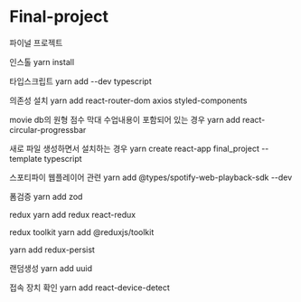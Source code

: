 # Final-project

파이널 프로젝트

인스톨
yarn install

타입스크립트
yarn add --dev typescript

의존성 설치
yarn add react-router-dom axios styled-components

movie db의 원형 점수 막대 수업내용이 포함되어 있는 경우
yarn add react-circular-progressbar

새로 파일 생성하면서 설치하는 경우
yarn create react-app final_project --template typescript

스포티파이 웹플레이어 관련
yarn add @types/spotify-web-playback-sdk --dev

폼검증
yarn add zod

redux
yarn add redux react-redux

redux toolkit
yarn add @reduxjs/toolkit

yarn add redux-persist

랜덤생성
yarn add uuid

접속 장치 확인
yarn add react-device-detect

